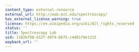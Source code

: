 ```yaml
---
content_type: external-resource
external_url: http://web.mit.edu/spectroscopy/
has_external_license_warning: true
license: https://en.wikipedia.org/wiki/All_rights_reserved
status: ''
title: Spectroscopy Lab
uid: 1102bf08-d12f-40f4-bb75-c4d81f4e1315
wayback_url: ''
---
```

